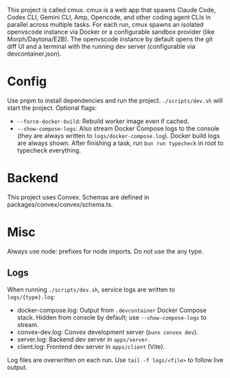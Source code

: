 This project is called cmux. cmux is a web app that spawns Claude Code, Codex CLI, Gemini CLI, Amp, Opencode, and other coding agent CLIs in parallel across multiple tasks. For each run, cmux spawns an isolated openvscode instance via Docker or a configurable sandbox provider (like Morph/Daytona/E2B). The openvscode instance by default opens the git diff UI and a terminal with the running dev server (configurable via devcontainer.json).

# Config

Use pnpm to install dependencies and run the project.
`./scripts/dev.sh` will start the project. Optional flags:

- `--force-docker-build`: Rebuild worker image even if cached.
- `--show-compose-logs`: Also stream Docker Compose logs to the console (they are always written to `logs/docker-compose.log`). Docker build logs are always shown.
After finishing a task, run `bun run typecheck` in root to typecheck everything.

# Backend

This project uses Convex.
Schemas are defined in packages/convex/convex/schema.ts.

# Misc

Always use node: prefixes for node imports.
Do not use the any type.

## Logs

When running `./scripts/dev.sh`, service logs are written to `logs/{type}.log`:

- docker-compose.log: Output from `.devcontainer` Docker Compose stack. Hidden from console by default; use `--show-compose-logs` to stream.
- convex-dev.log: Convex development server (`bunx convex dev`).
- server.log: Backend dev server in `apps/server`.
- client.log: Frontend dev server in `apps/client` (Vite).

Log files are overwritten on each run. Use `tail -f logs/<file>` to follow live output.

